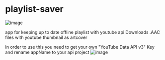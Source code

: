 # playlist-saver
![image](https://github.com/tobiasprochazka/playlist-saver/assets/18229046/8d3e487a-ed7c-4985-a8d4-7443ec7518ad)

app for keeping up to date offline playlist with youtube api
Downloads .AAC files with youtube thumbnail as artcover

In order to use this you need to get your own "YouTube Data API v3" Key and rename appName to your api project 
![image](https://github.com/tobiasprochazka/playlist-saver/assets/18229046/6eeb60e2-bfe5-4950-b013-42d733dcdf51)

